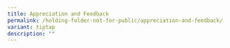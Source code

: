 ```yaml
---
title: Appreciation and Feedback
permalink: /holding-folder-not-for-public/appreciation-and-feedback/
variant: tiptap
description: ""
---
```

